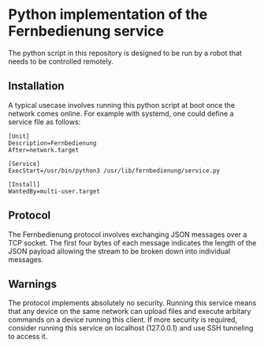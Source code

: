 # Python implementation of the Fernbedienung service

The python script in this repository is designed to be run by a robot that needs to be controlled remotely.

## Installation
A typical usecase involves running this python script at boot once the network comes online. For example with systemd, one could define a service file as follows:
```
[Unit]
Description=Fernbedienung
After=network.target

[Service]
ExecStart=/usr/bin/python3 /usr/lib/fernbedienung/service.py

[Install]
WantedBy=multi-user.target
```
## Protocol
The Fernbedienung protocol involves exchanging JSON messages over a TCP socket. The first four bytes of each message indicates the length of the JSON payload allowing the stream to be broken down into individual messages.

## Warnings
The protocol implements absolutely no security. Running this service means that any device on the same network can upload files and execute arbitary commands on a device running this client. If more security is required, consider running this service on localhost (127.0.0.1) and use SSH tunneling to access it.

